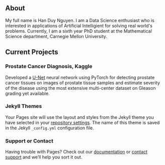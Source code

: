 ## About 
My full name is Han Duy Nguyen. I am a Data Science enthusiast who is interested in applications of Artificial Intelligient for solving real world's problems. 
Currently, I am a sixth year PhD student at the Mathematical Science department, Carnegie Mellon University.


## Current Projects
### Prostate Cancer Diagnosis, Kaggle
Developed  a  [U-Net](https://arxiv.org/pdf/1505.04597.pdf)  neural  network  using  PyTorch  for  detecting  prostate  cancer tissues on  images  of prostate tissue samples and estimate severity of the disease using the most extensive multi-center dataset on Gleason grading yet available.



### Jekyll Themes

Your Pages site will use the layout and styles from the Jekyll theme you have selected in your [repository settings](https://github.com/HanDuyNguyen/HanDuyNguyen.github.io/settings). The name of this theme is saved in the Jekyll `_config.yml` configuration file.

### Support or Contact

Having trouble with Pages? Check out our [documentation](https://docs.github.com/categories/github-pages-basics/) or [contact support](https://github.com/contact) and we’ll help you sort it out.
